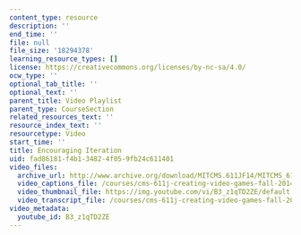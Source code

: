 ```yaml
---
content_type: resource
description: ''
end_time: ''
file: null
file_size: '18294378'
learning_resource_types: []
license: https://creativecommons.org/licenses/by-nc-sa/4.0/
ocw_type: ''
optional_tab_title: ''
optional_text: ''
parent_title: Video Playlist
parent_type: CourseSection
related_resources_text: ''
resource_index_text: ''
resourcetype: Video
start_time: ''
title: Encouraging Iteration
uid: fad86181-f4b1-3482-4f05-9fb24c611401
video_files:
  archive_url: http://www.archive.org/download/MITCMS.611JF14/MITCMS_611JF14_Iterative_Process_300k.mp4
  video_captions_file: /courses/cms-611j-creating-video-games-fall-2014/1795c907b1eb5dab8388f3942c991356_B3_z1qTD2ZE.vtt
  video_thumbnail_file: https://img.youtube.com/vi/B3_z1qTD2ZE/default.jpg
  video_transcript_file: /courses/cms-611j-creating-video-games-fall-2014/ee74c6f2498a0e9b9260fdc14addfd31_B3_z1qTD2ZE.pdf
video_metadata:
  youtube_id: B3_z1qTD2ZE
---
```

